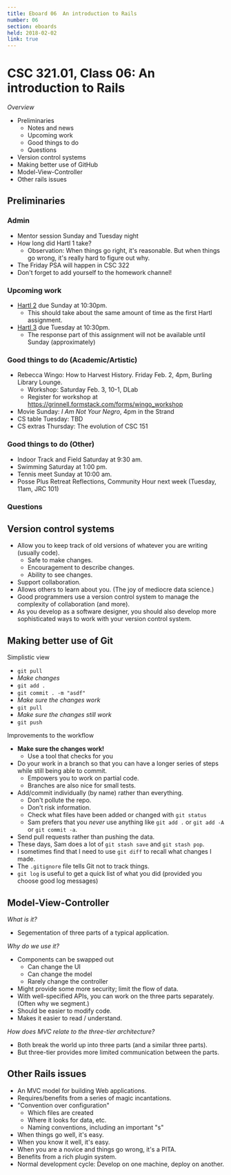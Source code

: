 ```yaml
---
title: Eboard 06  An introduction to Rails
number: 06
section: eboards
held: 2018-02-02
link: true
---
```

CSC 321.01, Class 06:  An introduction to Rails
===============================================

_Overview_

* Preliminaries
    * Notes and news
    * Upcoming work
    * Good things to do
    * Questions
* Version control systems
* Making better use of GitHub 
* Model-View-Controller
* Other rails issues

Preliminaries
-------------

### Admin

* Mentor session Sunday and Tuesday night
* How long did Hartl 1 take?
    * Observation: When things go right, it's reasonable.  But when things
      go wrong, it's really hard to figure out why.
* The Friday PSA will happen in CSC 322
* Don't forget to add yourself to the homework channel!

### Upcoming work

* [Hartl 2](../assignments/hartl-2) due Sunday at 10:30pm.
    * This should take about the same amount of time as the first
      Hartl assignment.
* [Hartl 3](../assignments/hartl-3) due Tuesday at 10:30pm.
    * The response part of this assignment will not be available until
      Sunday (approximately)

### Good things to do (Academic/Artistic)

* Rebecca Wingo: How to Harvest History.  Friday Feb. 2, 4pm, Burling 
  Library Lounge.
    * Workshop: Saturday Feb. 3, 10-1, DLab
    * Register for workshop at <https://grinnell.formstack.com/forms/wingo_workshop>
* Movie Sunday: _I Am Not Your Negro_, 4pm in the Strand
* CS table Tuesday: TBD
* CS extras Thursday: The evolution of CSC 151

### Good things to do (Other)

* Indoor Track and Field Saturday at 9:30 am.
* Swimming Saturday at 1:00 pm.
* Tennis meet Sunday at 10:00 am.
* Posse Plus Retreat Reflections, Community Hour next week (Tuesday,
  11am, JRC 101)

### Questions

Version control systems
-----------------------

* Allow you to keep track of old versions of whatever you are
  writing (usually code).
    * Safe to make changes.
    * Encouragement to describe changes.
    * Ability to see changes.
* Support collaboration.
* Allows others to learn about you.  (The joy of mediocre data science.)
* Good programmers use a version control system to manage the
  complexity of collaboration (and more).
* As you develop as a software designer, you should also develop
  more sophisticated ways to work with your version control system.

Making better use of Git
------------------------

Simplistic view

* `git pull`
* _Make changes_
* `git add .`
* `git commit . -m "asdf"`
* _Make sure the changes work_
* `git pull`
* _Make sure the changes still work_
* `git push`

Improvements to the workflow

* **Make sure the changes work!**
    * Use a tool that checks for you
* Do your work in a branch so that you can have a longer series of steps
  while still being able to commit.
    * Empowers you to work on partial code.
    * Branches are also nice for small tests.
* Add/commit individually (by name) rather than everything.
    * Don't pollute the repo.
    * Don't risk information.
    * Check what files have been added or changed with `git status`
    * Sam prefers that you *never* use anything like `git add .` or
      `git add -A` or `git commit -a`.
* Send pull requests rather than pushing the data.
* These days, Sam does a lot of `git stash save` and `git stash pop`.
* I sometimes find that I need to use `git diff` to recall what changes
  I made.
* The `.gitignore` file tells Git not to track things.
* `git log` is useful to get a quick list of what you did (provided
  you choose good log messages)

Model-View-Controller
---------------------

_What is it?_

* Segementation of three parts of a typical application.

_Why do we use it?_

* Components can be swapped out
    * Can change the UI
    * Can change the model
    * Rarely change the controller
* Might provide some more security; limit the flow of data. 
* With well-specified APIs, you can work on the three parts
  separately.  (Often why we segment.)
* Should be easier to modify code.
* Makes it easier to read / understand.

_How does MVC relate to the three-tier architecture?_

* Both break the world up into three parts (and a similar
  three parts).
* But three-tier provides more limited communication between
  the parts.

Other Rails issues
------------------

* An MVC model for building Web applications.
* Requires/benefits from a series of magic incantations.
* "Convention over configuration"
    * Which files are created
    * Where it looks for data, etc.
    * Naming conventions, including an important "s"
* When things go well, it's easy.
* When you know it well, it's easy.
* When you are a novice and things go wrong, it's a PITA.
* Benefits from a rich plugin system.
* Normal development cycle: Develop on one machine, deploy on
  another.
